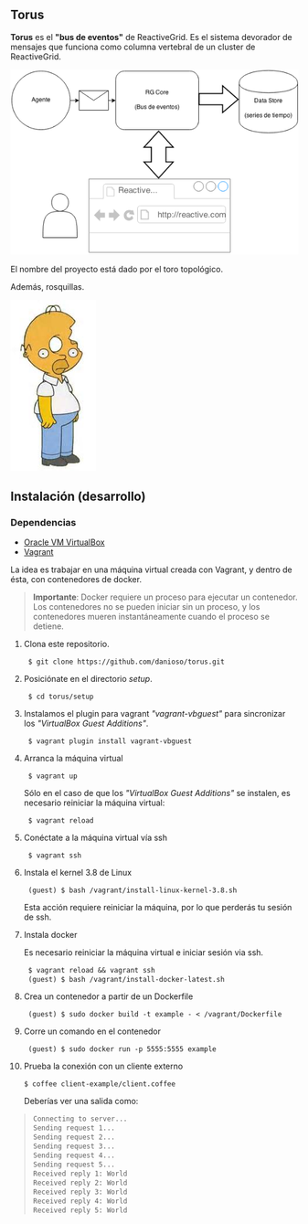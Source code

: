 ## Torus

**Torus** es el **"bus de eventos"** de ReactiveGrid. Es el sistema devorador de mensajes que funciona como columna vertebral de un cluster de ReactiveGrid.

![alt text](architecture-basic.png "Arquitectura")

El nombre del proyecto está dado por el toro topológico.

Además, rosquillas.

![alt text](torus.jpg "Rosquillas...")


## Instalación (desarrollo)

### Dependencias
- [Oracle VM VirtualBox](https://www.virtualbox.org)
- [Vagrant](http://www.vagrantup.com)

La idea es trabajar en una máquina virtual creada con Vagrant, y dentro de ésta, con contenedores de docker.

> **Importante**: Docker requiere un proceso para ejecutar un contenedor. Los contenedores no se pueden iniciar sin un proceso, y los contenedores mueren instantáneamente cuando el proceso se detiene.

1. Clona este repositorio.

        $ git clone https://github.com/danioso/torus.git

2. Posiciónate en el directorio *setup*.

        $ cd torus/setup

3. Instalamos el plugin para vagrant *"vagrant-vbguest"* para sincronizar los *"VirtualBox Guest Additions"*.

        $ vagrant plugin install vagrant-vbguest

4. Arranca la máquina virtual

        $ vagrant up

    Sólo en el caso de que los *"VirtualBox Guest Additions"* se instalen, es necesario reiniciar la máquina virtual:

        $ vagrant reload

5. Conéctate a la máquina virtual vía ssh

        $ vagrant ssh

6. Instala el kernel 3.8 de Linux

        (guest) $ bash /vagrant/install-linux-kernel-3.8.sh

    Esta acción requiere reiniciar la máquina, por lo que perderás tu sesión de ssh.

7. Instala docker

    Es necesario reiniciar la máquina virtual e iniciar sesión via ssh.

        $ vagrant reload && vagrant ssh
        (guest) $ bash /vagrant/install-docker-latest.sh

8. Crea un contenedor a partir de un Dockerfile

        (guest) $ sudo docker build -t example - < /vagrant/Dockerfile

9. Corre un comando en el contenedor

        (guest) $ sudo docker run -p 5555:5555 example

10. Prueba la conexión con un cliente externo

        $ coffee client-example/client.coffee

    Deberías ver una salida como:

>     Connecting to server...
>     Sending request 1...
>     Sending request 2...
>     Sending request 3...
>     Sending request 4...
>     Sending request 5...
>     Received reply 1: World
>     Received reply 2: World
>     Received reply 3: World
>     Received reply 4: World
>     Received reply 5: World
